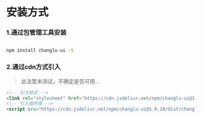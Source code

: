 # 安装方式

### 1.通过包管理工具安装 

```bash

npm install changlu-ui -S

```

### 2.通过cdn方式引入

>此法暂未测试，不确定是否可用...

```html
<!-- 引入样式 -->
<link rel="stylesheet" href="https://cdn.jsdelivr.net/npm/changlu-ui@1.0.18/dist/theme-default/index.css">
<!-- 引入组件库 -->
<script src="https://cdn.jsdelivr.net/npm/changlu-ui@1.0.18/dist/changlu-ui.umd.min.js"></script>

```